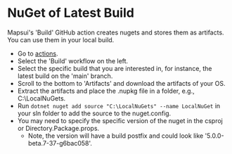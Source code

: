 # NuGet of Latest Build

Mapsui's 'Build' GitHub action creates nugets and stores them as artifacts. You can use them in your local build.

- Go to [actions](https://github.com/Mapsui/Mapsui/actions).
- Select the 'Build' workflow on the left.
- Select the specific build that you are interested in, for instance, the latest build on the 'main' branch.
- Scroll to the bottom to 'Artifacts' and download the artifacts of your OS.
- Extract the artifacts and place the .nupkg file in a folder, e.g., C:\LocalNuGets.
- Run `dotnet nuget add source "C:\LocalNuGets" --name LocalNuGet` in your sln folder to add the source to the nuget.config.
- You may need to specify the specific version of the nuget in the csproj or Directory.Package.props.
  - Note, the version will have a build postfix and could look like '5.0.0-beta.7-37-g6bac058'.
